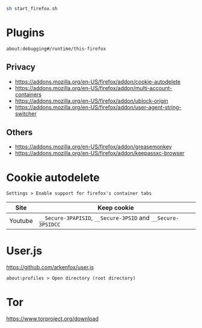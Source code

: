 ```sh
sh start_firefox.sh
```

# Plugins
```
about:debugging#/runtime/this-firefox
```
## Privacy
* https://addons.mozilla.org/en-US/firefox/addon/cookie-autodelete
* https://addons.mozilla.org/en-US/firefox/addon/multi-account-containers
* https://addons.mozilla.org/en-US/firefox/addon/ublock-origin
* https://addons.mozilla.org/en-US/firefox/addon/user-agent-string-switcher

## Others
* https://addons.mozilla.org/en-US/firefox/addon/greasemonkey
* https://addons.mozilla.org/en-US/firefox/addon/keepassxc-browser

# Cookie autodelete
```
Settings > Enable support for firefox's container tabs
```

| Site | Keep cookie |
| --- | --- |
| Youtube | `__Secure-3PAPISID`, `__Secure-3PSID` and `__Secure-3PSIDCC` |

# User.js
https://github.com/arkenfox/user.js
```
about:profiles > Open directory (root directory)
```

# Tor
https://www.torproject.org/download

